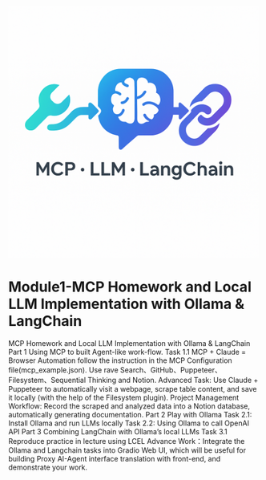 <p align="left">
  <img src="logo/logo.png" alt="Project Logo" width="500"/>
</p>

# Module1-MCP Homework and Local LLM Implementation with Ollama & LangChain
MCP Homework and Local LLM Implementation with Ollama &amp; LangChain
Part 1 Using MCP to built Agent-like work-flow.
Task 1.1 MCP + Claude = Browser Automation
follow the instruction in the MCP Configuration file(mcp_example.json). Use rave Search、GitHub、Puppeteer、Filesystem、Sequential Thinking and Notion.
Advanced Task: Use Claude + Puppeteer to automatically visit a webpage, scrape table content, and save it locally (with the help of the Filesystem plugin). Project Management Workflow: Record the scraped and analyzed data into a Notion database, automatically generating documentation.
Part 2 Play with Ollama
Task 2.1: Install Ollama and run LLMs locally
Task 2.2: Using Ollama to call OpenAI API
Part 3 Combining LangChain with Ollama’s local LLMs
Task 3.1 Reproduce practice in lecture using LCEL
Advance Work：Integrate the Ollama and Langchain tasks into Gradio Web UI, which will be useful for building Proxy AI-Agent interface translation with front-end, and demonstrate your work.
